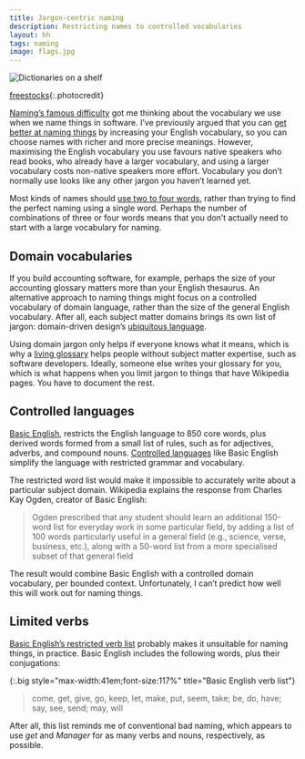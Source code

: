 ```yaml
---
title: Jargon-centric naming 
description: Restricting names to controlled vocabularies
layout: hh
tags: naming
image: flags.jpg
---
```


![Dictionaries on a shelf](flags.jpg)

[freestocks](https://unsplash.com/photos/jUSu0686zDM){:.photocredit}

[Naming’s famous difficulty](why-naming-things-is-hard) got me thinking about the vocabulary we use when we name things in software.
I’ve previously argued that you can [get better at naming things](how-to-get-better-at-naming)
by increasing your English vocabulary, so you can choose names with richer and more precise meanings.
However, maximising the English vocabulary you use favours native speakers who read books, who already have a larger vocabulary, and using a larger vocabulary costs non-native speakers more effort.
Vocabulary you don’t normally use looks like any other jargon you haven’t learned yet.

Most kinds of names should 
[use two to four words](/presentations/naming-guidelines#limit-name-word-count),
rather than trying to find the perfect naming using a single word.
Perhaps the number of combinations of three or four words means that you don’t actually need to start with a large vocabulary for naming.

## Domain vocabularies

If you build accounting software, for example, perhaps the size of your accounting glossary matters more than your English thesaurus.
An alternative approach to naming things might focus on a controlled vocabulary of domain language, rather than the size of the general English vocabulary.
After all, each subject matter domains brings its own list of jargon: domain-driven design’s
[ubiquitous language](https://martinfowler.com/bliki/UbiquitousLanguage.html).

Using domain jargon only helps if everyone knows what it means, which is why a
[living glossary](living-glossary) helps people without subject matter expertise, such as software developers.
Ideally, someone else writes your glossary for you, 
which is what happens when you limit jargon to things that have Wikipedia pages.
You have to document the rest.

## Controlled languages

[Basic English](https://en.wikipedia.org/wiki/Basic_English), restricts the English language to 850 core words, plus derived words formed from a small list of rules, such as for adjectives, adverbs, and compound nouns.
[Controlled languages](https://en.wikipedia.org/wiki/Controlled_natural_language)
like Basic English simplify the language with restricted grammar and vocabulary.

The restricted word list would make it impossible to accurately write about a particular subject domain.
Wikipedia explains the response from Charles Kay Ogden, creator of Basic English:

> Ogden prescribed that any student should learn an additional 150-word list for everyday work in some particular field,
> by adding a list of 100 words particularly useful in a general field (e.g., science, verse, business, etc.),
> along with a 50-word list from a more specialised subset of that general field

The result would combine Basic English with a controlled domain vocabulary, per bounded context.
Unfortunately, I can’t predict how well this will work out for naming things.

## Limited verbs

[Basic English’s restricted verb list](http://ogden.basic-english.org/verbs.html)
probably makes it unsuitable for naming things, in practice.
Basic English includes the following words, plus their conjugations:

{:.big style="max-width:41em;font-size:117%" title="Basic English verb list"}
> come, get, give, go, keep, let, make, put, seem, take; be, do, have; say, see, send; may, will

After all, this list reminds me of conventional bad naming, which appears to use _get_ and _Manager_ for as many verbs and nouns, respectively, as possible.
